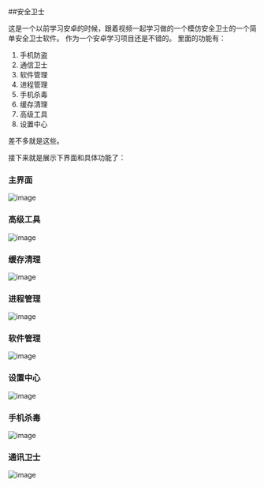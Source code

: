 ##安全卫士


这是一个以前学习安卓的时候，跟着视频一起学习做的一个模仿安全卫士的一个简单安全卫士软件。
作为一个安卓学习项目还是不错的。
里面的功能有：

1. 手机防盗
2. 通信卫士
3. 软件管理
4. 进程管理
5. 手机杀毒
6. 缓存清理
7. 高级工具
8. 设置中心

差不多就是这些。

接下来就是展示下界面和具体功能了：

### 主界面

![image](https://github.com/cckevincyh/mobilesafe/blob/master/img/1.png)

### 高级工具

![image](https://github.com/cckevincyh/mobilesafe/blob/master/img/2.png)

### 缓存清理

![image](https://github.com/cckevincyh/mobilesafe/blob/master/img/3.png)

### 进程管理

![image](https://github.com/cckevincyh/mobilesafe/blob/master/img/4.png)

### 软件管理

![image](https://github.com/cckevincyh/mobilesafe/blob/master/img/5.png)

### 设置中心

![image](https://github.com/cckevincyh/mobilesafe/blob/master/img/6.png)

### 手机杀毒

![image](https://github.com/cckevincyh/mobilesafe/blob/master/img/7.png)

### 通讯卫士


![image](https://github.com/cckevincyh/mobilesafe/blob/master/img/8.png)

